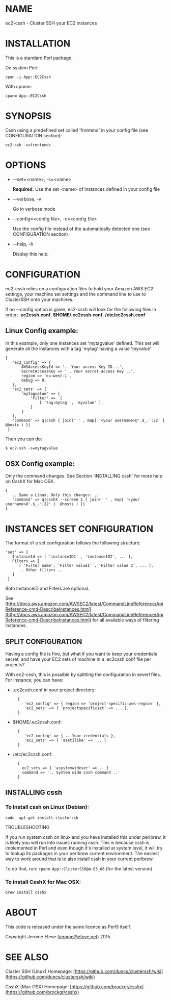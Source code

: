 # NAME

ec2-cssh - Cluster SSH your EC2 instances

# INSTALLATION

This is a standard Perl package.

On system Perl:

    cpan -i App::EC2Cssh

With cpanm:

    cpanm App::EC2Cssh

# SYNOPSIS

Cssh using a predefined set called 'frontend' in your config file (see CONFIGURATION section):

    ec2-ssh -s=frontends

# OPTIONS

- --set=&lt;name>, -s=&lt;name>

    **Required.** Use the set &lt;name> of instances defined in your config file

- --verbose, -v

    Go in verbose mode

- --config=&lt;config file>, -c=&lt;config file>

    Use the config file instead of the automatically detected one (see CONFIGURATION section)

- --help, -h

    Display this help.

# CONFIGURATION

ec2-cssh relies on a configuration files to hold your Amazon AWS EC2 settings, your machine set settings
and the command line to use to ClusterSSH onto your machines.

If no --config option is given, ec2-cssh will look for the following files in order: **.ec2cssh.conf**, **$HOME/.ec2cssh.conf**, **/etc/ec2cssh.conf**

## Linux Config example:

In this example, only one instances set 'mytagvalue' defined. This
set will generate all the instances with a tag 'mytag' having a value 'myvalue'

    {
       'ec2_config' => {
           AWSAccessKeyId => '.. Your access Key ID ..',
           SecretAccessKey => '.. Your secret access Key ..',
           region => 'eu-west-1',
           debug => 0,
       },
       'ec2_sets' => {
           'mytagvalue' => {
               'Filter' =>  [
                   [ 'tag:mytag' , 'myvalue' ],
               ]
           }
       },
       'command' => q|cssh { join(' ' , map{ '<your username>@'.$_.':22' }  @hosts ) }|
     }

Then you can do:

    $ ec2-ssh -s=mytagvalue

## OSX Config example:

Only the command changes. See Section 'INSTALLING cssh' for more help on
CsshX for Mac OSX.

    {
       .. Same a Linux. Only this changes: ..
       'command' => q|csshX --screen 1 { join(' ' , map{ '<your username>@'.$_.':22' }  @hosts ) }|
    }

# INSTANCES SET CONFIGURATION

The format of a set configuration follows the following structure:

    'set' => {
       InstanceId => [ 'instanceID1' , 'instanceID2', ... ],
       Filters => [
          [ 'Filter name', 'Filter value1' , 'Filter value 2', ... ],
          .. Other filters ..
       ]
     }

Both InstanceID and Filters are optional.

See [http://docs.aws.amazon.com/AWSEC2/latest/CommandLineReference/ApiReference-cmd-DescribeInstances.html](http://docs.aws.amazon.com/AWSEC2/latest/CommandLineReference/ApiReference-cmd-DescribeInstances.html) for all available
ways of filtering instances.

## SPLIT CONFIGURATION

Having a config file is fine, but what if you want to keep your credentials secret, and have
your EC2 sets of machine in a .ec2cssh.conf file per projects?

With ec2-cssh, this is possible by splitting the configuration in severl files.
For instance, you can have:

- .ec2cssh.conf in your project directory:

        {
           'ec2_config' => { region => 'project-specific-aws-region' },
           'ec2_sets' => { 'projectspecificset' => ... },
        }

- $HOME/.ec2cssh.conf:

        {
           'ec2_config' => { .. Your credentials },
           'ec2_sets' => { 'asetilike' => ... }
        }

- /etc/ec2cssh.conf:

        {
          ec2_sets => { 'asystemwideset' => .. }
          command => '.. System wide Cssh command ..'
        }

## INSTALLING cssh

### To install cssh on Linux (Debian):

    sudo  apt-get install clusterssh

TROUBLESHOOTING

If you run system cssh on linux and you have installed this under perlbrew, it is likely you
will run into issues running cssh. This is because cssh is implemented in Perl and even though
it's installed at system level, it will try to lookup its packages in your perlbrew current
environment. The easiest way to work around that is to also install cssh in your current perlbrew.

To do that, run: `cpanm App::ClusterSSH@4.03_06` (for the latest version)

### To install CsshX for Mac OSX:

    brew install csshx

# ABOUT

This code is released under the same licence as Perl5 itself.

Copyright Jerome Eteve (jerome@eteve.net) 2015.

# SEE ALSO

Cluster SSH (Linux) Homepage: [https://github.com/duncs/clusterssh/wiki](https://github.com/duncs/clusterssh/wiki)

CsshX (Mac OSX) Homepage: [https://github.com/brockgr/csshx](https://github.com/brockgr/csshx)
